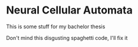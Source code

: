 # Neural Cellular Automata

This is some stuff for my bachelor thesis

Don't mind this disgusting spaghetti code, I'll fix it 




